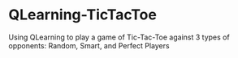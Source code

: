 # QLearning-TicTacToe
Using QLearning to play a game of Tic-Tac-Toe against 3 types of opponents: Random, Smart, and Perfect Players
